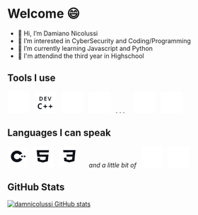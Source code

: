 # Welcome 😄

- 👋 Hi, I’m Damiano Nicolussi
- 👀 I’m interested in CyberSecurity and Coding/Programming
- 🌱 I’m currently learning Javascript and Python
- 🏫 I'm attendind the third year in Highschool

## Tools I use
![visual_studio_code](/images/visual_studio_code.png)
&nbsp;
![dev_cpp](/images/dev_cpp.png)
&nbsp;
![github](/images/github.png)
&nbsp;
![terminal](/images/terminal.png)
&nbsp;
. . .
&nbsp;
&nbsp;
![kali_linux](/images/kali_linux.png)
&nbsp;
![windows](/images/windows.png)

## Languages I can speak
![cpp](/images/cpp.png)
&nbsp;
![html](/images/html.png)
&nbsp;
![css](/images/css.png)
&nbsp; &nbsp;
*and a little bit of* &nbsp;
![javascript](/images/javascript.png)
&nbsp;
![python](/images/python.png)

## GitHub Stats
[![damnicolussi GitHub stats](https://github-readme-stats.vercel.app/api?username=damnicolussi)](https://github.com/anuraghazra/github-readme-stats)


<!---
damnicolussi/damnicolussi is a ✨ special ✨ repository because its `README.md` (this file) appears on your GitHub profile.
You can click the Preview link to take a look at your changes.
--->

